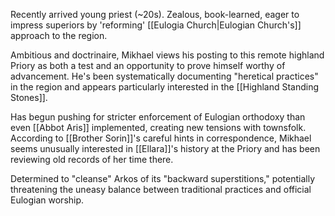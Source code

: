 Recently arrived young priest (~20s). Zealous, book-learned, eager to impress superiors by 'reforming' [[Eulogia Church|Eulogian Church's]] approach to the region.

Ambitious and doctrinaire, Mikhael views his posting to this remote highland Priory as both a test and an opportunity to prove himself worthy of advancement. He's been systematically documenting "heretical practices" in the region and appears particularly interested in the [[Highland Standing Stones]].

Has begun pushing for stricter enforcement of Eulogian orthodoxy than even [[Abbot Aris]] implemented, creating new tensions with townsfolk. According to [[Brother Sorin]]'s careful hints in correspondence, Mikhael seems unusually interested in [[Ellara]]'s history at the Priory and has been reviewing old records of her time there.

Determined to "cleanse" Arkos of its "backward superstitions," potentially threatening the uneasy balance between traditional practices and official Eulogian worship.